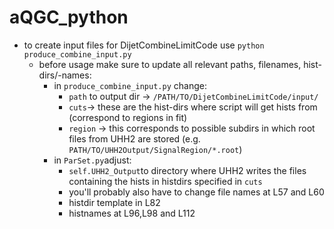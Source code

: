 # aQGC_python
- to create input files for DijetCombineLimitCode use `python produce_combine_input.py`
  - before usage make sure to update all relevant paths, filenames, hist-dirs/-names:
    - in `produce_combine_input.py` change:
      - `path` to output dir -> `/PATH/TO/DijetCombineLimitCode/input/`
      - `cuts`-> these are the hist-dirs where script will get hists from (correspond to regions in fit)
      - `region` -> this corresponds to possible subdirs in which root files from UHH2 are stored (e.g. `PATH/TO/UHH2Output/SignalRegion/*.root`)
    - in `ParSet.py`adjust:
      - `self.UHH2_Output`to directory where UHH2 writes the files containing the hists in histdirs specified in `cuts`
      - you'll probably also have to change file names at L57 and L60 
      - histdir template in L82
      - histnames at L96,L98 and L112
